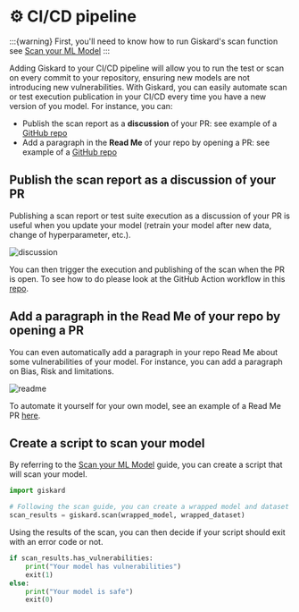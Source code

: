 # ⚙️ CI/CD pipeline

:::{warning}
First, you'll need to know how to run Giskard's scan function
see [Scan your ML Model](../../open-source/scan/index.md)
:::

Adding Giskard to your CI/CD pipeline will allow you to run the test or scan on every commit to your repository, ensuring
new models are not introducing new vulnerabilities. With Giskard, you can easily automate scan or test execution publication in your CI/CD every time you have a new version of you model. For instance, you can:
* Publish the scan report as a **discussion** of your PR: see example of a [GitHub repo](https://github.com/rabah-khalek/Healthcare-Analytics/pull/23)
* Add a paragraph in the **Read Me** of your repo by opening a PR: see example of a [GitHub repo](https://github.com/rabah-khalek/Healthcare-Analytics/pull/24)

## Publish the scan report as a discussion of your PR
Publishing a scan report or test suite execution as a discussion of your PR is useful when you update your model (retrain your model after new data, change of hyperparameter, etc.).

![discussion](../../../assets/GH-discussion.png)

You can then trigger the execution and publishing of the scan when the PR is open. To see how to do please look at the GitHub Action workflow in this [repo](https://github.com/rabah-khalek/Healthcare-Analytics/pull/23).

## Add a paragraph in the Read Me of your repo by opening a PR
You can even automatically add a paragraph in your repo Read Me about some vulnerabilities of your model. For instance, you can add a paragraph on Bias, Risk and limitations. 

![readme](../../../assets/GH-readme.png)

To automate it yourself for your own model, see an example of a Read Me PR [here](https://github.com/rabah-khalek/Healthcare-Analytics/pull/24).

## Create a script to scan your model

By referring to the [Scan your ML Model](../../open-source/scan/index.md) guide, you can create a script that will scan your model.

```python
import giskard

# Following the scan guide, you can create a wrapped model and dataset
scan_results = giskard.scan(wrapped_model, wrapped_dataset)
```

Using the results of the scan, you can then decide if your script should exit with an error code or not.

```python
if scan_results.has_vulnerabilities:
    print("Your model has vulnerabilities")
    exit(1)
else:
    print("Your model is safe")
    exit(0)
```
